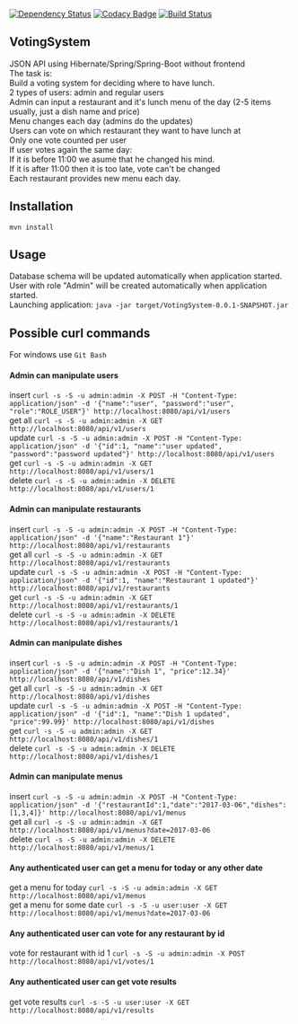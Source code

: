 [![Dependency Status](https://dependencyci.com/github/denis-yakovenko/VotingSystem/badge)](https://dependencyci.com/github/denis-yakovenko/VotingSystem)
[![Codacy Badge](https://api.codacy.com/project/badge/Grade/83bf2899f27345d58200d178c1a3fbc9)](https://www.codacy.com/app/maximka1945/VotingSystem?utm_source=github.com&amp;utm_medium=referral&amp;utm_content=denis-yakovenko/VotingSystem&amp;utm_campaign=Badge_Grade)
[![Build Status](https://travis-ci.org/denis-yakovenko/VotingSystem.svg?branch=master)](https://travis-ci.org/denis-yakovenko/VotingSystem)
## VotingSystem
JSON API using Hibernate/Spring/Spring-Boot without frontend  
The task is:  
Build a voting system for deciding where to have lunch.  
2 types of users: admin and regular users  
Admin can input a restaurant and it's lunch menu of the day (2-5 items usually, just a dish name and price)  
Menu changes each day (admins do the updates)  
Users can vote on which restaurant they want to have lunch at  
Only one vote counted per user  
If user votes again the same day:  
If it is before 11:00 we asume that he changed his mind.  
If it is after 11:00 then it is too late, vote can't be changed  
Each restaurant provides new menu each day.  
## Installation
`mvn install`
## Usage
Database schema will be updated automatically when application started.  
User with role "Admin" will be created automatically when application started.  
Launching application: `java -jar target/VotingSystem-0.0.1-SNAPSHOT.jar`
## Possible curl commands
For windows use `Git Bash`
#### Admin can manipulate users
insert  `curl -s -S -u admin:admin -X POST -H "Content-Type: application/json" -d '{"name":"user", "password":"user", "role":"ROLE_USER"}' http://localhost:8080/api/v1/users`  
get all `curl -s -S -u admin:admin -X GET http://localhost:8080/api/v1/users`  
update  `curl -s -S -u admin:admin -X POST -H "Content-Type: application/json" -d '{"id":1, "name":"user updated", "password":"password updated"}' http://localhost:8080/api/v1/users`  
get     `curl -s -S -u admin:admin -X GET http://localhost:8080/api/v1/users/1`  
delete  `curl -s -S -u admin:admin -X DELETE http://localhost:8080/api/v1/users/1`  
#### Admin can manipulate restaurants
insert  `curl -s -S -u admin:admin -X POST -H "Content-Type: application/json" -d '{"name":"Restaurant 1"}' http://localhost:8080/api/v1/restaurants`  
get all `curl -s -S -u admin:admin -X GET http://localhost:8080/api/v1/restaurants`  
update  `curl -s -S -u admin:admin -X POST -H "Content-Type: application/json" -d '{"id":1, "name":"Restaurant 1 updated"}' http://localhost:8080/api/v1/restaurants`  
get     `curl -s -S -u admin:admin -X GET http://localhost:8080/api/v1/restaurants/1`  
delete  `curl -s -S -u admin:admin -X DELETE http://localhost:8080/api/v1/restaurants/1`
#### Admin can manipulate dishes
insert  `curl -s -S -u admin:admin -X POST -H "Content-Type: application/json" -d '{"name":"Dish 1", "price":12.34}' http://localhost:8080/api/v1/dishes`  
get all `curl -s -S -u admin:admin -X GET http://localhost:8080/api/v1/dishes`  
update  `curl -s -S -u admin:admin -X POST -H "Content-Type: application/json" -d '{"id":1, "name":"Dish 1 updated", "price":99.99}' http://localhost:8080/api/v1/dishes`  
get     `curl -s -S -u admin:admin -X GET http://localhost:8080/api/v1/dishes/1`  
delete  `curl -s -S -u admin:admin -X DELETE http://localhost:8080/api/v1/dishes/1`
#### Admin can manipulate menus
insert  `curl -s -S -u admin:admin -X POST -H "Content-Type: application/json" -d '{"restaurantId":1,"date":"2017-03-06","dishes":[1,3,4]}' http://localhost:8080/api/v1/menus`  
get all `curl -s -S -u admin:admin -X GET http://localhost:8080/api/v1/menus?date=2017-03-06`  
delete  `curl -s -S -u admin:admin -X DELETE http://localhost:8080/api/v1/menus/1`
#### Any authenticated user can get a menu for today or any other date
get a menu for today     `curl -s -S -u admin:admin -X GET http://localhost:8080/api/v1/menus`  
get a menu for some date `curl -s -S -u user:user -X GET http://localhost:8080/api/v1/menus?date=2017-03-06`
#### Any authenticated user can vote for any restaurant by id
vote for restaurant with id 1 `curl -s -S -u admin:admin -X POST http://localhost:8080/api/v1/votes/1`
#### Any authenticated user can get vote results
get vote results `curl -s -S -u user:user -X GET http://localhost:8080/api/v1/results`